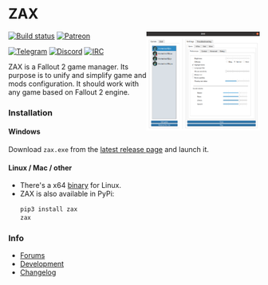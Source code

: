 # ZAX
[![Build status](https://github.com/BGforgeNet/ZAX/workflows/build/badge.svg)](https://github.com/BGforgeNet/ZAX/actions?query=workflow%3Abuild) <a href="#"><img align="right" src="https://raw.githubusercontent.com/BGforgeNet/zax/master/docs/zax.png" width="45%" alt="ZAX screenshot" title="ZAX screenshot"/></a>
[![Patreon](https://img.shields.io/badge/Patreon-donate-FF424D?logo=Patreon&labelColor=141518)](https://www.patreon.com/BGforge)

[![Telegram](https://img.shields.io/badge/telegram-join%20%20%20%20%E2%9D%B1%E2%9D%B1%E2%9D%B1-darkorange?logo=telegram)](https://t.me/bgforge)
[![Discord](https://img.shields.io/discord/420268540700917760?logo=discord&label=discord&color=blue&logoColor=FEE75C)](https://discord.gg/4Yqfggm)
[![IRC](https://img.shields.io/badge/%23IRC-join%20%20%20%20%E2%9D%B1%E2%9D%B1%E2%9D%B1-darkorange)](https://bgforge.net/irc)


ZAX is a Fallout 2 game manager. Its purpose is to unify and simplify game and mods configuration. It should work with any game based on Fallout 2 engine.

### Installation

#### Windows
Download `zax.exe` from the [latest release page](https://github.com/BGforgeNet/zax/releases/latest) and launch it.

#### Linux / Mac / other
- There's a x64 [binary](https://github.com/BGforgeNet/zax/releases/latest) for Linux.
- ZAX is also available in PyPi:
    ```bash
    pip3 install zax
    zax
    ```

### Info
- [Forums](https://forums.bgforge.net/viewforum.php?f=34)
- [Development](docs/development.md)
- [Changelog](docs/changelog.md)
